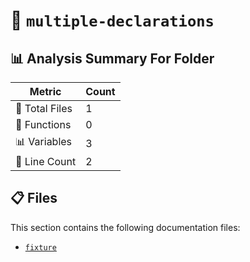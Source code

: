 # 📁 `multiple-declarations`

## 📊 Analysis Summary For Folder

| Metric | Count |
|--------|-------|
| 📁 Total Files | 1 |
| 🔧 Functions | 0 |
| 📊 Variables | 3 |
| 🔢 Line Count | 2 |


## 📋 Files

This section contains the following documentation files:

- [`fixture`](./fixture.md)